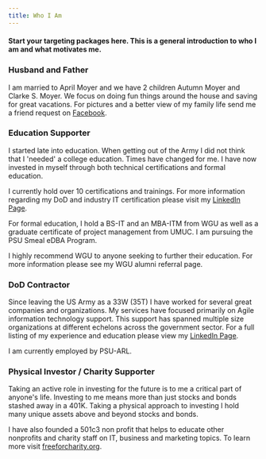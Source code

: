 ```yaml
---
title: Who I Am
---
```


#### Start your targeting packages here. This is a general introduction to who I am and what motivates me.

### Husband and Father

I am married to April Moyer and we have 2 children Autumn Moyer and Clarke S. Moyer. We focus on doing fun things around the house and saving for great vacations. For pictures and a better view of my family life send me a friend request on [Facebook](https://www.facebook.com/ClarkeMoyer).

### Education Supporter

I started late into education. When getting out of the Army I did not think that I 'needed' a college education. Times have changed for me. I have now invested in myself through both technical certifications and formal education.

I currently hold over 10 certifications and trainings. For more information regarding my DoD and industry IT certification please visit my [LinkedIn Page](https://www.linkedin.com/in/clarkemoyer).

For formal education, I hold a BS-IT and an MBA-ITM from WGU as well as a graduate certificate of project management from UMUC. I am pursuing the PSU Smeal eDBA Program.

I highly recommend WGU to anyone seeking to further their education. For more information please see my WGU alumni referral page.

### DoD Contractor

Since leaving the US Army as a 33W (35T) I have worked for several great companies and organizations. My services have focused primarily on Agile information technology support. This support has spanned multiple size organizations at different echelons across the government sector. For a full listing of my experience and education please view my [LinkedIn Page](https://www.linkedin.com/in/clarkemoyer).

I am currently employed by PSU-ARL.

### Physical Investor / Charity Supporter

Taking an active role in investing for the future is to me a critical part of anyone's life. Investing to me means more than just stocks and bonds stashed away in a 401K. Taking a physical approach to investing I hold many unique assets above and beyond stocks and bonds.

I have also founded a 501c3 non profit that helps to educate other nonprofits and charity staff on IT, business and marketing topics. To learn more visit [freeforcharity.org](https://freeforcharity.org).